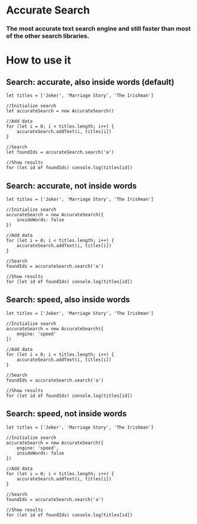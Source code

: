 # Accurate Search


### The most accurate text search engine and still faster than most of the other search libraries.


# How to use it

## Search: accurate, also inside words (default)

```
let titles = ['Joker', 'Marriage Story', 'The Irishman']

//Initialize search
let accurateSearch = new AccurateSearch()

//Add data
for (let i = 0; i < titles.length; i++) {
	accurateSearch.addText(i, titles[i])
}

//Search
let foundIds = accurateSearch.search('a')

//Show results
for (let id of foundIds) console.log(titles[id])
```

## Search: accurate, not inside words

```
let titles = ['Joker', 'Marriage Story', 'The Irishman']

//Initialize search
accurateSearch = new AccurateSearch({
	insideWords: false
})

//Add data
for (let i = 0; i < titles.length; i++) {
	accurateSearch.addText(i, titles[i])
}

//Search
foundIds = accurateSearch.search('a')

//Show results
for (let id of foundIds) console.log(titles[id])
```

## Search: speed, also inside words

```
let titles = ['Joker', 'Marriage Story', 'The Irishman']

//Initialize search
accurateSearch = new AccurateSearch({
	engine: 'speed'
})

//Add data
for (let i = 0; i < titles.length; i++) {
	accurateSearch.addText(i, titles[i])
}

//Search
foundIds = accurateSearch.search('a')

//Show results
for (let id of foundIds) console.log(titles[id])
```

## Search: speed, not inside words

```
let titles = ['Joker', 'Marriage Story', 'The Irishman']

//Initialize search
accurateSearch = new AccurateSearch({
	engine: 'speed',
	insideWords: false
})

//Add data
for (let i = 0; i < titles.length; i++) {
	accurateSearch.addText(i, titles[i])
}

//Search
foundIds = accurateSearch.search('a')

//Show results
for (let id of foundIds) console.log(titles[id])
```